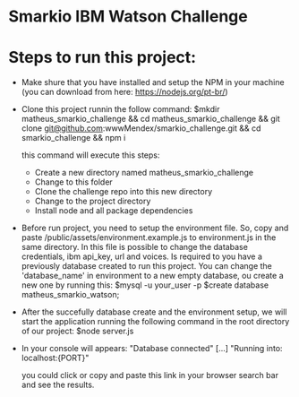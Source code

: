 # Smarkio IBM Watson Challenge

# Steps to run this project:
 - Make shure that you have installed and setup the NPM in your machine (you can download from here: https://nodejs.org/pt-br/)
 - Clone this project runnin the follow command:
    $mkdir matheus_smarkio_challenge && cd matheus_smarkio_challenge && git clone git@github.com:wwwMendex/smarkio_challenge.git && cd smarkio_challenge && npm i

    this command will execute this steps:
    - Create a new directory named matheus_smarkio_challenge
    - Change to this folder
    - Clone the challenge repo into this new directory
    - Change to the project directory
    - Install node and all package dependencies

 - Before run project, you need to setup the environment file. So, copy and paste /public/assets/environment.example.js to  environment.js in the same directory. In this file is possible to change the database credentials, ibm api_key, url and voices. Is required to you have a previously database created to run this project. You can change the 'database_name' in environment to a new  empty database, ou create a new one by running this:
      $mysql -u your_user -p
      $create database matheus_smarkio_watson;

  - After the succefully database create and the environment setup, we will start the application running the following command in the root directory of our project:
    $node server.js

 - In your console will appears:
  "Database connected" 
      [...]
  "Running into: localhost:{PORT}"

   you could click or copy and paste this link in your browser search bar and see the results.
    